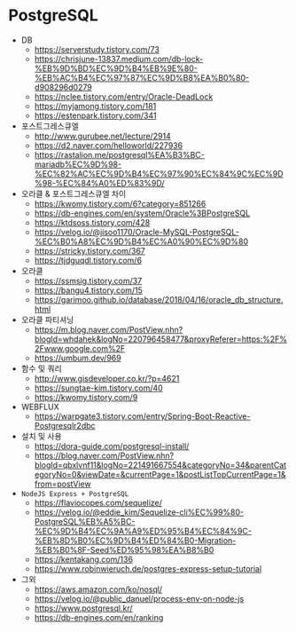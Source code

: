 # PostgreSQL
- DB
  - https://serverstudy.tistory.com/73
  - https://chrisjune-13837.medium.com/db-lock-%EB%9D%BD%EC%9D%B4%EB%9E%80-%EB%AC%B4%EC%97%87%EC%9D%B8%EA%B0%80-d908296d0279
  - https://nclee.tistory.com/entry/Oracle-DeadLock
  - https://myjamong.tistory.com/181
  - https://estenpark.tistory.com/341
- 포스트그레스큐엘
  - http://www.gurubee.net/lecture/2914
  - https://d2.naver.com/helloworld/227936
  - https://rastalion.me/postgresql%EA%B3%BC-mariadb%EC%9D%98-%EC%82%AC%EC%9D%B4%EC%97%90%EC%84%9C%EC%9D%98-%EC%84%A0%ED%83%9D/
- 오라클 & 포스트그레스큐엘 차이
  - https://kwomy.tistory.com/6?category=851266
  - https://db-engines.com/en/system/Oracle%3BPostgreSQL
  - https://ktdsoss.tistory.com/428
  - https://velog.io/@jisoo1170/Oracle-MySQL-PostgreSQL-%EC%B0%A8%EC%9D%B4%EC%A0%90%EC%9D%80
  - https://stricky.tistory.com/367
  - https://tjdguqdl.tistory.com/6
- 오라클
  - https://ssmsig.tistory.com/37
  - https://bangu4.tistory.com/15
  - https://garimoo.github.io/database/2018/04/16/oracle_db_structure.html
- 오라클 파티셔닝
  - https://m.blog.naver.com/PostView.nhn?blogId=whdahek&logNo=220796458477&proxyReferer=https:%2F%2Fwww.google.com%2F
  - https://umbum.dev/969
- 함수 및 쿼리
  - http://www.gisdeveloper.co.kr/?p=4621
  - https://sungtae-kim.tistory.com/40
  - https://kwomy.tistory.com/9
- WEBFLUX
  - https://warpgate3.tistory.com/entry/Spring-Boot-Reactive-Postgresqlr2dbc
- 설치 및 사용
  - https://dora-guide.com/postgresql-install/
  - https://blog.naver.com/PostView.nhn?blogId=qbxlvnf11&logNo=221491667554&categoryNo=34&parentCategoryNo=0&viewDate=&currentPage=1&postListTopCurrentPage=1&from=postView
- `NodeJS Express + PostgreSQL`
  - https://flaviocopes.com/sequelize/
  - https://velog.io/@eddie_kim/Sequelize-cli%EC%99%80-PostgreSQL%EB%A5%BC-%EC%9D%B4%EC%9A%A9%ED%95%B4%EC%84%9C-%EB%8D%B0%EC%9D%B4%ED%84%B0-Migration-%EB%B0%8F-Seed%ED%95%98%EA%B8%B0
  - https://kentakang.com/136
  - https://www.robinwieruch.de/postgres-express-setup-tutorial
- 그외
  - https://aws.amazon.com/ko/nosql/
  - https://velog.io/@public_danuel/process-env-on-node-js
  - https://www.postgresql.kr/
  - https://db-engines.com/en/ranking
